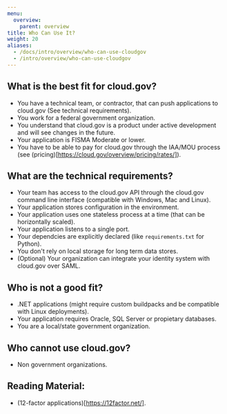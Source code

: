 ```yaml
---
menu:
  overview:
    parent: overview
title: Who Can Use It?
weight: 20
aliases:
  - /docs/intro/overview/who-can-use-cloudgov
  - /intro/overview/who-can-use-cloudgov
---
```


## What is the best fit for cloud.gov?

- You have a technical team, or contractor, that can push applications to cloud.gov (See technical requirements).
- You work for a federal government organization.
- You understand that cloud.gov is a product under active development and will see changes in the future.
- Your application is FISMA Moderate or lower.
- You have to be able to pay for cloud.gov through the IAA/MOU process (see (pricing)[https://cloud.gov/overview/pricing/rates/]).

## What are the technical requirements?

- Your team has access to the cloud.gov API through the cloud.gov command line interface (compatible with Windows, Mac and Linux).
- Your application stores configuration in the environment.
- Your application uses one stateless process at a time (that can be horizontally scaled).
- Your application listens to a single port.
- Your dependcies are explicitly declared (like `requirements.txt` for Python).
- You don't rely on local storage for long term data stores.
- (Optional) Your organization can integrate your identity system with cloud.gov over SAML.

## Who is not a good fit?

- .NET applications (might require custom buildpacks and be compatible with Linux deployments).
- Your application requires Oracle, SQL Server or propietary databases.
- You are a local/state government organization.

## Who cannot use cloud.gov?

- Non government organizations.

## Reading Material:
- (12-factor applications)[https://12factor.net/].
